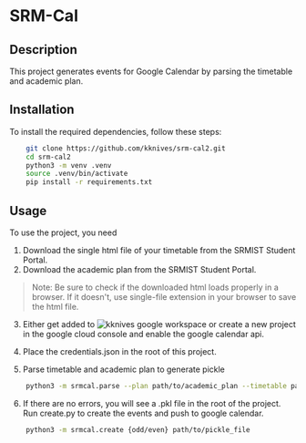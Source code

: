 # SRM-Cal

## Description
This project generates events for Google Calendar by parsing the timetable and academic plan.

## Installation
To install the required dependencies, follow these steps:
```bash
    git clone https://github.com/kknives/srm-cal2.git
    cd srm-cal2
    python3 -m venv .venv
    source .venv/bin/activate
    pip install -r requirements.txt
```
## Usage
To use the project, you need 
1. Download the single html file of your timetable from the SRMIST Student Portal.
2. Download the academic plan from the SRMIST Student Portal.
> Note: Be sure to check if the downloaded html loads properly in a browser. If it doesn't, use single-file extension in your browser to save the html file.

3. Either get added to ![kknives](https://github.com/kknives/kknives) google workspace or create a new project in the google cloud console and enable the google calendar api.

4. Place the credentials.json in the root of this project.

5. Parse timetable and academic plan to generate pickle
```bash
    python3 -m srmcal.parse --plan path/to/academic_plan --timetable path/to/timetable.html
```
6. If there are no errors, you will see a .pkl file in the root of the project. Run create.py to create the events and push to google calendar.
```bash
    python3 -m srmcal.create {odd/even} path/to/pickle_file
```
